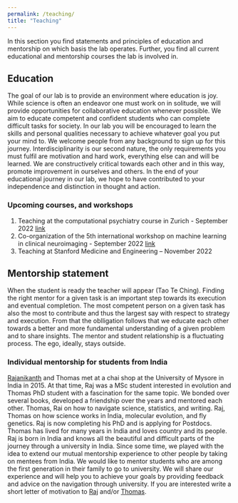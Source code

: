 ```yaml
---
permalink: /teaching/
title: "Teaching"
---
```

In this section you find statements and principles of education and mentorship on which basis the lab operates. Further, you find all current educational and mentorship courses the lab is involved in.

## Education 

The goal of our lab is to provide an environment where education is joy. While science is often an endeavor one must work on in solitude, we will provide opportunities for collaborative education whenever possible. We aim to educate competent and confident students who can complete difficult tasks for society. In our lab you will be encouraged to learn the skills and personal qualities necessary to achieve whatever goal you put your mind to. We welcome people from any background to sign up for this journey. Interdisciplinarity is our second nature, the only requirements you must fulfil are motivation and hard work, everything else can and will be learned. We are constructively critical towards each other and in this way, promote improvement in ourselves and others. In the end of your educational journey in our lab, we hope to have contributed to your independence and distinction in thought and action.

### Upcoming courses, and workshops
1) Teaching at the computational psychiatry course in Zurich - September 2022 [link](https://www.translationalneuromodeling.org/cpcourse/)
2) Co-organization of the 5th international workshop on machine learning in clinical neuroimaging - September 2022 [link](https://mlcnws.com)
3) Teaching at Stanford Medicine and Engineering – November 2022

## Mentorship statement
When the student is ready the teacher will appear (Tao Te Ching). Finding the right mentor for a given task is an important step towards its execution and eventual completion. The most competent person on a given task has also the most to contribute and thus the largest say with respect to strategy and execution. From that the oblligation follows that we educate each other towards a better and more fundamental understanding of a given problem and to share insights. The mentor and student relationship is a fluctuating process. The ego, ideally, stays outside.

### Individual mentorship for students from India

[Rajanikanth](https://www.evolutionguy.net) and Thomas met at a chai shop at the University of Mysore in India in 2015. At that time, Raj was a MSc student interested in evolution and Thomas PhD student with a fascination for the same topic. We bonded over several books, developed a friendship over the years and mentored each other. Thomas, Rai on how to navigate science, statistics, and writing. Raj, Thomas on how science works in India, molecular evolution, and fly genetics. Raj is now completing his PhD and is applying for Postdocs. Thomas has lived for many years in India and loves country and its people. Raj is born in India and knows all the beautiful and difficult parts of the journey through a university in India. Since some time, we played with the idea to extend our mutual mentorship experience to other people by taking on mentees from India. We would like to mentor students who are among the first generation in their family to go to university. We will share our experience and will help you to achieve your goals by providing feedback and advice on the navigation through university. If you are interested write a short letter of motivation to [Raj](mailto:rajanikanth.cnayak@gmail.com) and/or [Thomas](mailto:dr.thomas.wolfers@gmail.com).


